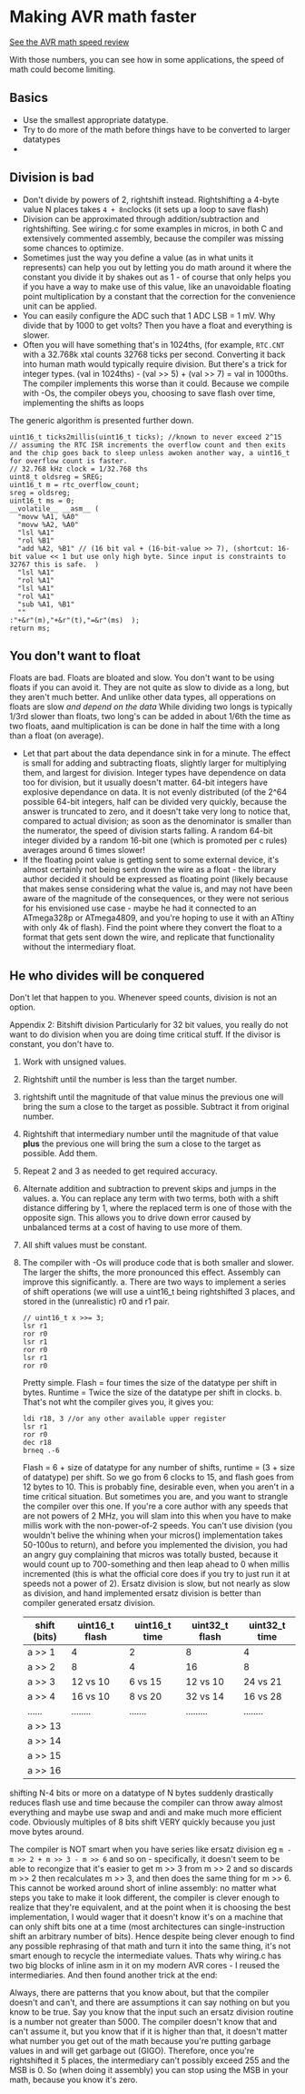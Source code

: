 # Making AVR math faster

[See the AVR math speed review](AVR_Math_Speed.md)

With those numbers, you can see how in some applications, the speed of math could become limiting.

## Basics
* Use the smallest appropriate datatype.
* Try to do more of the math before things have to be converted to larger datatypes
*
## Division is bad
* Don't divide by powers of 2, rightshift instead. Rightshifting a 4-byte value N places takes `4 + 8n`clocks (it sets up a loop to save flash)
* Division can be approximated through addition/subtraction and rightshifting. See wiring.c for some examples in micros, in both C and extensively commented assembly, because the compiler was missing some chances to optimize.
* Sometimes just the way you define a value (as in what units it represents) can help you out by letting you do math around it where the constant you divide it by shakes out as 1 - of course that only helps you if you have a way to make use of this value, like an unavoidable floating point multiplication by a constant that the correction for the convenience unit can be applied.
* You can easily configure the ADC such that 1 ADC LSB = 1 mV. Why divide that by 1000 to get volts? Then you have a float and everything is slower.
* Often you will have something that's in 1024ths, (for example, `RTC.CNT` with a 32.768k xtal counts 32768 ticks per second. Converting it back into human math would typically require division. But there's a trick for integer types.  (val in 1024ths) - (val >> 5) + (val >> 7) = val in 1000ths. The compiler implements this worse than it could. Because we compile with -Os, the compiler obeys you, choosing to save flash over time, implementing the shifts as loops

The generic algorithm is presented further down.

```
uint16_t ticks2millis(uint16_t ticks); //known to never exceed 2^15
// assuming the RTC ISR increments the overflow count and then exits and the chip goes back to sleep unless awoken another way, a uint16_t for overflow count is faster.
// 32.768 kHz clock = 1/32.768 ths
uint8_t oldsreg = SREG;
uint16_t m = rtc_overflow_count;
sreg = oldsreg;
uint16_t ms = 0;
__volatile__ __asm__ (
  "movw %A1, %A0"
  "movw %A2, %A0"
  "lsl %A1"
  "rol %B1"
  "add %A2, %B1" // (16 bit val + (16-bit-value >> 7), (shortcut: 16-bit value << 1 but use only high byte. Since input is constraints to 32767 this is safe.  )
  "lsl %A1"
  "rol %A1"
  "lsl %A1"
  "rol %A1"
  "sub %A1, %B1"
  ""
:"+&r"(m),"+&r"(t),"=&r"(ms)  );
return ms;

```

## You don't want to float
Floats are bad. Floats are bloated and slow. You don't want to be using floats if you can avoid it. They are not quite as slow to divide as a long, but they aren't much better. And unlike other data types, all opperations on floats are slow *and depend on the data* While dividing two longs is typically 1/3rd slower than floats, two long's can be added in about 1/6th the time as two floats, aand multiplication is can be done in half the time with a long than a float (on average).
* Let that part about the data dependance sink in for a minute. The effect is small for adding and subtracting floats, slightly larger for multiplying them, and largest for division. Integer types have dependence on data too for division, but it usually doesn't matter. 64-bit integers have explosive dependance on data. It is not evenly distributed (of the 2^64 possible 64-bit integers, half can be divided very quickly, because the answer is truncated to zero, and it doesn't take very long to notice that, compared to actual division; as soon as the denominator is smaller than the numerator, the speed of division starts falling. A random 64-bit integer divided by a random 16-bit one (which is promoted per c rules) averages around 6 times slower!
* If the floating point value is getting sent to some external device, it's almost certainly not being sent down the wire as a float - the library author decided it should be expressed as floating point (likely because that makes sense considering what the value is, and may not have been aware of the magnitude of the consequences, or they were not serious for his envisioned use case - maybe he had it connected to an ATmega328p or ATmega4809, and you're hoping to use it with an ATtiny with only 4k of flash). Find the point where they convert the float to a format that gets sent down the wire, and replicate that functionality without the intermediary float.

## He who divides will be conquered
Don't let that happen to you. Whenever speed counts, division is not an option.

Appendix 2: Bitshift division
Particularly for 32 bit values, you really do not want to do division when you are doing time critical stuff. If the divisor is constant, you don't have to.
1. Work with unsigned values.
1. Rightshift until the number is less than the target number.
2. rightshift until the magnitude of that value minus the previous one will bring the sum a close to the target as possible. Subtract it from original number.
3. Rightshift that intermediary number until the magnitude of that value **plus** the previous one will bring the sum a close to the target as possible. Add them.
4. Repeat 2 and 3 as needed to get required accuracy.
5. Alternate addition and subtraction to prevent skips and jumps in the values.
  a. You can replace any term with two terms, both with a shift distance differing by 1, where the replaced term is one of those with the opposite sign. This allows you to drive down error caused by unbalanced terms at a cost of having to use more of them.
6. All shift values must be constant.
7. The compiler with -Os will produce code that is both smaller and slower. The larger the shifts, the more pronounced this effect. Assembly can improve this significantly.
  a. There are two ways to implement a series of shift operations (we will use a uint16_t being rightshifted 3 places, and stored in the (unrealistic) r0 and r1 pair.
    ```
    // uint16_t x >>= 3;
    lsr r1
    ror r0
    lsr r1
    ror r0
    lsr r1
    ror r0
    ```
    Pretty simple. Flash = four times the size of the datatype per shift in bytes. Runtime = Twice the size of the datatype per shift in clocks.
  b. That's not wht the compiler gives you, it gives you:
    ```
    ldi r18, 3 //or any other available upper register
    lsr r1
    ror r0
    dec r18
    brneq .-6
    ```
    Flash = 6 + size of datatype for any number of shifts, runtime = (3 + size of datatype) per shift. So we go from 6 clocks to 15, and flash goes from 12 bytes to 10. This is probably fine, desirable even, when you aren't in a time critical situation. But sometimes you are, and you want to strangle the compiler over this one. If you're a core author with any speeds that are not powers of 2 MHz, you will slam into this when you have to make millis work with the non-power-of-2 speeds. You can't use division (you wouldn't belive the whining when your micros() implementation takes 50-100us to return), and before you implemented the division, you had an angry guy complaining that micros was totally busted, because it would count up to 700-something and then leap ahead to 0 when millis incremented (this is what the official core does if you try to just run it at speeds not a power of 2). Ersatz division is slow, but not nearly as slow as division, and hand implemented ersatz division is better than compiler generated ersatz division.

    | shift (bits) | uint16_t flash | uint16_t time | uint32_t flash | uint32_t time |
    |--------------|----------------|---------------|----------------|---------------|
    |      a >> 1  |        4       |      2        |       8        |      4        |
    |      a >> 2  |        8       |      4        |       16       |      8        |
    |      a >> 3  |    12 vs 10    |   6 vs 15     |    12 vs 10    |  24 vs 21     |
    |      a >> 4  |    16 vs 10    |   8 vs 20     |    32 vs 14    |  16 vs 28     |
    |      ......  |    ........    |   .......     |    .........   |  ........     |
    |     a >> 13  |                |               |                |               |
    |     a >> 14  |                |               |                |               |
    |     a >> 15  |                |               |                |               |
    |     a >> 16  |                |               |                |               |

shifting N-4 bits or more on a datatype of N bytes suddenly drastically reduces flash use and time because the compiler can throw away almost everything and maybe use swap and andi and make much more efficient code. Obviously multiples of 8 bits shift VERY quickly because you just move bytes around.

The compiler is NOT smart when you have series like ersatz division eg `m - m >> 2 + m >> 3 - m >> 6` and so on - specifically, it doesn't seem to be able to recongize that it's easier to get m >> 3 from m >> 2 and so discards m >> 2 then recalculates m >> 3, and then does the same thing for m >> 6. This cannot be worked around short of inline assembly: no matter what steps you take to make it look different, the compiler is clever enough to realize that they're equivalent, and at the point when it is choosing the best implementation, I would wager that it doesn't know it's on a machine that can only shift bits one at a time (most architectures can single-instruction shift an arbitrary number of bits). Hence despite being clever enough to find any possible rephrasing of that math and turn it into the same thing, it's not smart enough to recycle the intermediate values. Thats why wiring.c has two big blocks of inline asm in it on my modern AVR cores - I reused the intermediaries. And then found another trick at the end:

Always, there are patterns that you know about, but that the compiler doesn't and can't, and there are assumptions it can say nothing on but you know to be true. Say you know that the input such an ersatz division routine is a number not greater than 5000. The compiler doesn't know that and can't assume it, but you know that if it is higher than that, it doesn't matter what number you get out of the math because you're putting garbage values in and will get garbage out (GIGO). Therefore, once you're rightshifted it 5 places, the intermediary can't possibly exceed 255 and the MSB is 0. So (when doing it assembly) you can stop using the MSB in your math, because you know it's zero.
